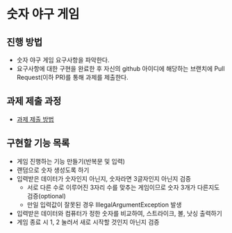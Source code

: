 # 숫자 야구 게임
## 진행 방법
* 숫자 야구 게임 요구사항을 파악한다.
* 요구사항에 대한 구현을 완료한 후 자신의 github 아이디에 해당하는 브랜치에 Pull Request(이하 PR)를 통해 과제를 제출한다.

## 과제 제출 과정
* [과제 제출 방법](https://github.com/next-step/nextstep-docs/tree/master/precourse)

## 구현할 기능 목록
* 게임 진행하는 기능 만들기(반복문 및 입력)
* 랜덤으로 숫자 생성도록 하기
* 입력받은 데이터가 숫자인지 아닌지, 숫자라면 3글자인지 아닌지 검증
  * 서로 다른 수로 이루어진 3자리 수를 맞추는 게임이므로 숫자 3개가 다른지도 검증(optional)
  * 만일 입력값이 잘못된 경우 IllegalArgumentException 발생
* 입력받은 데이터와 컴퓨터가 정한 숫자를 비교하여, 스트라이크, 볼, 낫싱 출력하기
* 게임 종료 시 1, 2 눌러서 새로 시작할 것인지 아닌지 검증